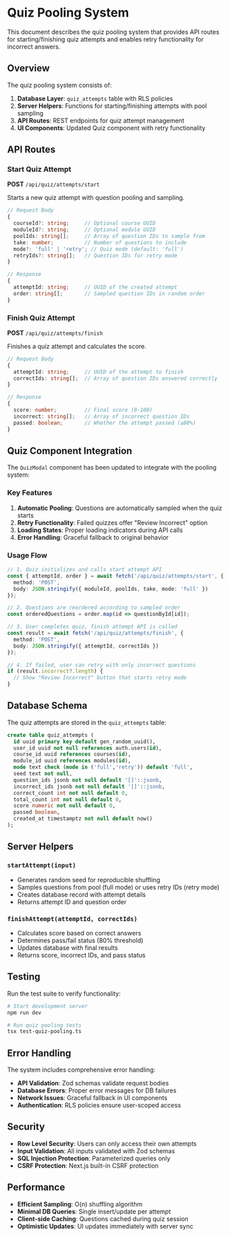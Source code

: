 # Quiz Pooling System

This document describes the quiz pooling system that provides API routes for starting/finishing quiz attempts and enables retry functionality for incorrect answers.

## Overview

The quiz pooling system consists of:

1. **Database Layer**: `quiz_attempts` table with RLS policies
2. **Server Helpers**: Functions for starting/finishing attempts with pool sampling
3. **API Routes**: REST endpoints for quiz attempt management
4. **UI Components**: Updated Quiz component with retry functionality

## API Routes

### Start Quiz Attempt

**POST** `/api/quiz/attempts/start`

Starts a new quiz attempt with question pooling and sampling.

```typescript
// Request Body
{
  courseId?: string;     // Optional course UUID
  moduleId?: string;     // Optional module UUID  
  poolIds: string[];     // Array of question IDs to sample from
  take: number;          // Number of questions to include
  mode?: 'full' | 'retry'; // Quiz mode (default: 'full')
  retryIds?: string[];   // Question IDs for retry mode
}

// Response
{
  attemptId: string;     // UUID of the created attempt
  order: string[];       // Sampled question IDs in random order
}
```

### Finish Quiz Attempt

**POST** `/api/quiz/attempts/finish`

Finishes a quiz attempt and calculates the score.

```typescript
// Request Body
{
  attemptId: string;     // UUID of the attempt to finish
  correctIds: string[];  // Array of question IDs answered correctly
}

// Response
{
  score: number;         // Final score (0-100)
  incorrect: string[];   // Array of incorrect question IDs
  passed: boolean;       // Whether the attempt passed (≥80%)
}
```

## Quiz Component Integration

The `QuizModal` component has been updated to integrate with the pooling system:

### Key Features

1. **Automatic Pooling**: Questions are automatically sampled when the quiz starts
2. **Retry Functionality**: Failed quizzes offer "Review Incorrect" option
3. **Loading States**: Proper loading indicators during API calls
4. **Error Handling**: Graceful fallback to original behavior

### Usage Flow

```typescript
// 1. Quiz initializes and calls start attempt API
const { attemptId, order } = await fetch('/api/quiz/attempts/start', {
  method: 'POST',
  body: JSON.stringify({ moduleId, poolIds, take, mode: 'full' })
});

// 2. Questions are reordered according to sampled order
const orderedQuestions = order.map(id => questionById[id]);

// 3. User completes quiz, finish attempt API is called
const result = await fetch('/api/quiz/attempts/finish', {
  method: 'POST', 
  body: JSON.stringify({ attemptId, correctIds })
});

// 4. If failed, user can retry with only incorrect questions
if (result.incorrect?.length) {
  // Show "Review Incorrect" button that starts retry mode
}
```

## Database Schema

The quiz attempts are stored in the `quiz_attempts` table:

```sql
create table quiz_attempts (
  id uuid primary key default gen_random_uuid(),
  user_id uuid not null references auth.users(id),
  course_id uuid references courses(id),
  module_id uuid references modules(id),
  mode text check (mode in ('full','retry')) default 'full',
  seed text not null,
  question_ids jsonb not null default '[]'::jsonb,
  incorrect_ids jsonb not null default '[]'::jsonb,
  correct_count int not null default 0,
  total_count int not null default 0,
  score numeric not null default 0,
  passed boolean,
  created_at timestamptz not null default now()
);
```

## Server Helpers

### `startAttempt(input)`

- Generates random seed for reproducible shuffling
- Samples questions from pool (full mode) or uses retry IDs (retry mode)
- Creates database record with attempt details
- Returns attempt ID and question order

### `finishAttempt(attemptId, correctIds)`

- Calculates score based on correct answers
- Determines pass/fail status (80% threshold)
- Updates database with final results
- Returns score, incorrect IDs, and pass status

## Testing

Run the test suite to verify functionality:

```bash
# Start development server
npm run dev

# Run quiz pooling tests
tsx test-quiz-pooling.ts
```

## Error Handling

The system includes comprehensive error handling:

- **API Validation**: Zod schemas validate request bodies
- **Database Errors**: Proper error messages for DB failures  
- **Network Issues**: Graceful fallback in UI components
- **Authentication**: RLS policies ensure user-scoped access

## Security

- **Row Level Security**: Users can only access their own attempts
- **Input Validation**: All inputs validated with Zod schemas
- **SQL Injection Protection**: Parameterized queries only
- **CSRF Protection**: Next.js built-in CSRF protection

## Performance

- **Efficient Sampling**: O(n) shuffling algorithm
- **Minimal DB Queries**: Single insert/update per attempt
- **Client-side Caching**: Questions cached during quiz session
- **Optimistic Updates**: UI updates immediately with server sync
